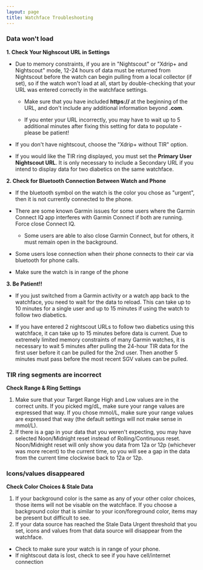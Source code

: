 ```yaml
---
layout: page
title: Watchface Troubleshooting
---
```


<h3>Data won't load</h3>
  
<strong>1. Check Your Nighscout URL in Settings</strong>
  
- Due to memory constraints, if you are in "Nightscout" or "Xdrip+ and Nightscout" mode, 12-24 hours of data must be returned from Nightscout before the watch can begin pulling from a local collector (if set), so if the watch won't load at all, start by double-checking that your URL was entered correctly in the watchface settings.
  
     * Make sure that you have included <strong>https://</strong> at the beginning of the URL, and don't include any additional information beyond <strong>.com</strong>.  
     
     * If you enter your URL incorrectly, you may have to wait up to 5 additional minutes after fixing this setting for data to populate - please be patient!
   
- If you don't have nightscout, choose the "Xdrip+ without TIR" option.
  
- If you would like the TIR ring displayed, you must set the <strong>Primary User Nightscout URL</strong>.  It is only necessary to include a Secondary URL if you intend to display data for two diabetics on the same watchface. 
  
<strong>2. Check for Bluetooth Connection Between Watch and Phone</strong>
- If the bluetooth symbol on the watch is the color you chose as "urgent", then it is not currently connected to the phone. 
 
- There are some known Garmin issues for some users where the Garmin Connect IQ app interferes with Garmin Connect if both are running.  Force close Connect IQ. 
  - Some users are able to also close Garmin Connect, but for others, it must remain open in the background. 

- Some users lose connection when their phone connects to their car via bluetooth for phone calls. 

- Make sure the watch is in range of the phone

<strong>3. Be Patient!!</strong>
  
- If you just switched from a Garmin activity or a watch app back to the watchface, you need to wait for the data to reload.  This can take up to 10 minutes for a single user and up to 15 minutes if using the watch to follow two diabetics.  

- If you have entered 2 nightscout URLs to follow two diabetics using this watchface, it can take up to 15 minutes before data is current.  Due to extremely limited memory constraints of many Garmin watches, it is necessary to wait 5 minutes after pulling the 24-hour TIR data for the first user before it can be pulled for the 2nd user.  Then another 5 minutes must pass before the most recent SGV values can be pulled.

### TIR ring segments are incorrect
  
  <strong>Check Range & Ring Settings</strong>
  1. Make sure that your Target Range High and Low values are in the correct units.  If you picked mg/dL, make sure your range values are expressed that way.  If you chose mmol/L, make sure your range values are expressed that way (the default settings will not make sense in mmol/L).  
  2. If there is a gap in your data that you weren't expecting, you may have selected Noon/Midnight reset instead of Rolling/Continuous reset. Noon/Midnight reset will only show you data from 12a or 12p (whichever was more recent) to the current time, so you will see a gap in the data from the current time clockwise back to 12a or 12p.   

### Icons/values disappeared
 
 <strong>Check Color Choices & Stale Data</strong>
  1. If your background color is the same as any of your other color choices, those items will not be visable on the watchface.  If you choose a background color that is similar to your icon/foreground color, items may be present but difficult to see.   
  2. If your data source has reached the Stale Data Urgent threshold that you set, icons and values from that data source will disappear from the watchface.  
   * Check to make sure your watch is in range of your phone. 
   * If nightscout data is lost, check to see if you have cell/internet connection

